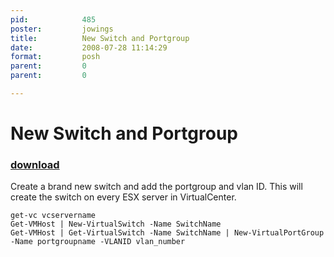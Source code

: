 ```yaml
---
pid:            485
poster:         jowings
title:          New Switch and Portgroup
date:           2008-07-28 11:14:29
format:         posh
parent:         0
parent:         0

---
```


# New Switch and Portgroup

### [download](485.ps1)

Create a brand new switch and add the portgroup and vlan ID. This will create the switch on every ESX server in VirtualCenter.

```posh
get-vc vcservername
Get-VMHost | New-VirtualSwitch -Name SwitchName
Get-VMHost | Get-VirtualSwitch -Name SwitchName | New-VirtualPortGroup -Name portgroupname -VLANID vlan_number

```
